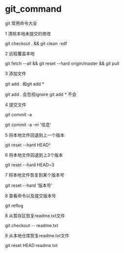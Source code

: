 # git_command
git 常用命令大全

1 清除本地未提交的修改

git checkout . && git clean -xdf

2 远程覆盖本地

git fetch --all &&  git reset --hard origin/master && git pull

3 添加文件

git add . 和git add * 

git add . 会忽视ignore git add * 不会

4 提交文件

git commit -a 

git commit -a -m '信息'

5 将本地文件回退到上一个版本

git reset --hard HEAD^  

6 将本地文件回退到上3个版本

git reset --hard HEAD~3  

7 将本地文件恢复到某个版本号

git reset --hard '版本号'

8 查看命令以及提交版本号

git reflog

8 从暂存区恢复readme.txt文件

git checkout -- readme.txt

8 从本地仓库恢复readme.txt文件

git reset HEAD readme.txt


